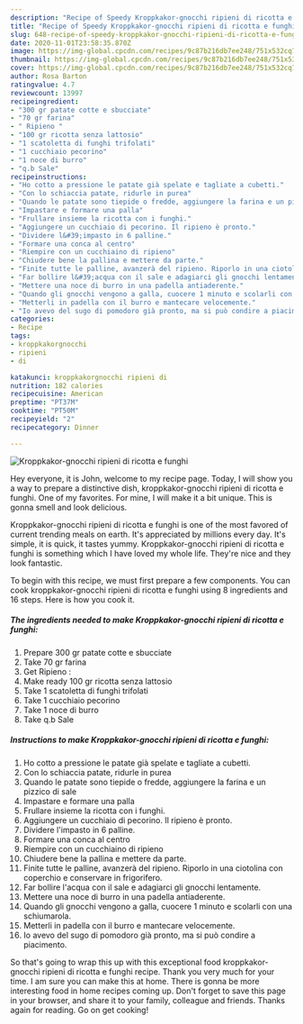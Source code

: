 ```yaml
---
description: "Recipe of Speedy Kroppkakor-gnocchi ripieni di ricotta e funghi"
title: "Recipe of Speedy Kroppkakor-gnocchi ripieni di ricotta e funghi"
slug: 648-recipe-of-speedy-kroppkakor-gnocchi-ripieni-di-ricotta-e-funghi
date: 2020-11-01T23:58:35.870Z
image: https://img-global.cpcdn.com/recipes/9c87b216db7ee248/751x532cq70/kroppkakor-gnocchi-ripieni-di-ricotta-e-funghi-recipe-main-photo.jpg
thumbnail: https://img-global.cpcdn.com/recipes/9c87b216db7ee248/751x532cq70/kroppkakor-gnocchi-ripieni-di-ricotta-e-funghi-recipe-main-photo.jpg
cover: https://img-global.cpcdn.com/recipes/9c87b216db7ee248/751x532cq70/kroppkakor-gnocchi-ripieni-di-ricotta-e-funghi-recipe-main-photo.jpg
author: Rosa Barton
ratingvalue: 4.7
reviewcount: 13997
recipeingredient:
- "300 gr patate cotte e sbucciate"
- "70 gr farina"
- " Ripieno "
- "100 gr ricotta senza lattosio"
- "1 scatoletta di funghi trifolati"
- "1 cucchiaio pecorino"
- "1 noce di burro"
- "q.b Sale"
recipeinstructions:
- "Ho cotto a pressione le patate già spelate e tagliate a cubetti."
- "Con lo schiaccia patate, ridurle in purea"
- "Quando le patate sono tiepide o fredde, aggiungere la farina e un pizzico di sale"
- "Impastare e formare una palla"
- "Frullare insieme la ricotta con i funghi."
- "Aggiungere un cucchiaio di pecorino. Il ripieno è pronto."
- "Dividere l&#39;impasto in 6 palline."
- "Formare una conca al centro"
- "Riempire con un cucchiaino di ripieno"
- "Chiudere bene la pallina e mettere da parte."
- "Finite tutte le palline, avanzerà del ripieno. Riporlo in una ciotolina con coperchio e conservare in frigorifero."
- "Far bollire l&#39;acqua con il sale e adagiarci gli gnocchi lentamente."
- "Mettere una noce di burro in una padella antiaderente."
- "Quando gli gnocchi vengono a galla, cuocere 1 minuto e scolarli con una schiumarola."
- "Metterli in padella con il burro e mantecare velocemente."
- "Io avevo del sugo di pomodoro già pronto, ma si può condire a piacimento."
categories:
- Recipe
tags:
- kroppkakorgnocchi
- ripieni
- di

katakunci: kroppkakorgnocchi ripieni di 
nutrition: 182 calories
recipecuisine: American
preptime: "PT37M"
cooktime: "PT50M"
recipeyield: "2"
recipecategory: Dinner

---
```



![Kroppkakor-gnocchi ripieni di ricotta e funghi](https://img-global.cpcdn.com/recipes/9c87b216db7ee248/751x532cq70/kroppkakor-gnocchi-ripieni-di-ricotta-e-funghi-recipe-main-photo.jpg)

Hey everyone, it is John, welcome to my recipe page. Today, I will show you a way to prepare a distinctive dish, kroppkakor-gnocchi ripieni di ricotta e funghi. One of my favorites. For mine, I will make it a bit unique. This is gonna smell and look delicious.

Kroppkakor-gnocchi ripieni di ricotta e funghi is one of the most favored of current trending meals on earth. It's appreciated by millions every day. It's simple, it is quick, it tastes yummy. Kroppkakor-gnocchi ripieni di ricotta e funghi is something which I have loved my whole life. They're nice and they look fantastic.




To begin with this recipe, we must first prepare a few components. You can cook kroppkakor-gnocchi ripieni di ricotta e funghi using 8 ingredients and 16 steps. Here is how you cook it.

<!--inarticleads1-->

##### The ingredients needed to make Kroppkakor-gnocchi ripieni di ricotta e funghi:

1. Prepare 300 gr patate cotte e sbucciate
1. Take 70 gr farina
1. Get  Ripieno :
1. Make ready 100 gr ricotta senza lattosio
1. Take 1 scatoletta di funghi trifolati
1. Take 1 cucchiaio pecorino
1. Take 1 noce di burro
1. Take q.b Sale




<!--inarticleads2-->

##### Instructions to make Kroppkakor-gnocchi ripieni di ricotta e funghi:

1. Ho cotto a pressione le patate già spelate e tagliate a cubetti.
1. Con lo schiaccia patate, ridurle in purea
1. Quando le patate sono tiepide o fredde, aggiungere la farina e un pizzico di sale
1. Impastare e formare una palla
1. Frullare insieme la ricotta con i funghi.
1. Aggiungere un cucchiaio di pecorino. Il ripieno è pronto.
1. Dividere l&#39;impasto in 6 palline.
1. Formare una conca al centro
1. Riempire con un cucchiaino di ripieno
1. Chiudere bene la pallina e mettere da parte.
1. Finite tutte le palline, avanzerà del ripieno. Riporlo in una ciotolina con coperchio e conservare in frigorifero.
1. Far bollire l&#39;acqua con il sale e adagiarci gli gnocchi lentamente.
1. Mettere una noce di burro in una padella antiaderente.
1. Quando gli gnocchi vengono a galla, cuocere 1 minuto e scolarli con una schiumarola.
1. Metterli in padella con il burro e mantecare velocemente.
1. Io avevo del sugo di pomodoro già pronto, ma si può condire a piacimento.




So that's going to wrap this up with this exceptional food kroppkakor-gnocchi ripieni di ricotta e funghi recipe. Thank you very much for your time. I am sure you can make this at home. There is gonna be more interesting food in home recipes coming up. Don't forget to save this page in your browser, and share it to your family, colleague and friends. Thanks again for reading. Go on get cooking!
